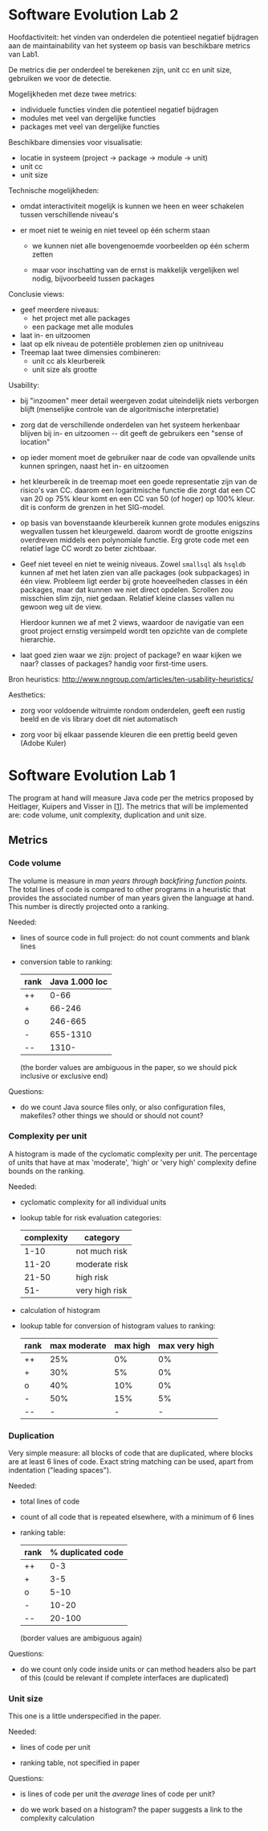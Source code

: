 Software Evolution Lab 2
==============

Hoofdactiviteit: het vinden van onderdelen die potentieel negatief bijdragen
aan de maintainability van het systeem op basis van beschikbare metrics van
Lab1.

De metrics die per onderdeel te berekenen zijn, unit cc en unit size, gebruiken
we voor de detectie.

Mogelijkheden met deze twee metrics:

- individuele functies vinden die potentieel negatief bijdragen
- modules met veel van dergelijke functies
- packages met veel van dergelijke functies

Beschikbare dimensies voor visualisatie:

- locatie in systeem (project -> package -> module -> unit)
- unit cc
- unit size

Technische mogelijkheden:

- omdat interactiviteit mogelijk is kunnen we heen en weer schakelen tussen verschillende niveau's

- er moet niet te weinig en niet teveel op één scherm staan

  - we kunnen niet alle bovengenoemde voorbeelden op één scherm zetten

  - maar voor inschatting van de ernst is makkelijk vergelijken wel nodig, bijvoorbeeld tussen packages

Conclusie views:

- geef meerdere niveaus:
  - het project met alle packages
  - een package met alle modules
- laat in- en uitzoomen
- laat op elk niveau de potentiële problemen zien op unitniveau
- Treemap laat twee dimensies combineren:
  - unit cc als kleurbereik
  - unit size als grootte

Usability:

- bij "inzoomen" meer detail weergeven zodat uiteindelijk niets verborgen
  blijft (menselijke controle van de algoritmische interpretatie)

- zorg dat de verschillende onderdelen van het systeem herkenbaar blijven bij
  in- en uitzoomen -- dit geeft de gebruikers een "sense of location"

- op ieder moment moet de gebruiker naar de code van opvallende units kunnen
  springen, naast het in- en uitzoomen

- het kleurbereik in de treemap moet een goede representatie zijn van de
  risico's van CC. daarom een logaritmische functie die zorgt dat een CC van 20
  op 75% kleur komt en een CC van 50 (of hoger) op 100% kleur. dit is conform
  de grenzen in het SIG-model.

- op basis van bovenstaande kleurbereik kunnen grote modules enigszins
  wegvallen tussen het kleurgeweld. daarom wordt de grootte enigszins
  overdreven middels een polynomiale functie. Erg grote code met een relatief
  lage CC wordt zo beter zichtbaar.

- Geef niet teveel en niet te weinig niveaus. Zowel `smallsql` als `hsqldb`
  kunnen af met het laten zien van alle packages (ook subpackages) in één view.
  Probleem ligt eerder bij grote hoeveelheden classes in één packages, maar dat
  kunnen we niet direct opdelen. Scrollen zou misschien slim zijn, niet gedaan.
  Relatief kleine classes vallen nu gewoon weg uit de view.

  Hierdoor kunnen we af met 2 views, waardoor de navigatie van een groot
  project ernstig versimpeld wordt ten opzichte van de complete hierarchie.

- laat goed zien waar we zijn: project of package? en waar kijken we naar?
  classes of packages? handig voor first-time users.

Bron heuristics: http://www.nngroup.com/articles/ten-usability-heuristics/

Aesthetics:

- zorg voor voldoende witruimte rondom onderdelen, geeft een rustig beeld en de
  vis library doet dit niet automatisch

- zorg voor bij elkaar passende kleuren die een prettig beeld geven (Adobe
  Kuler)









Software Evolution Lab 1
========================

The program at hand will measure Java code per the metrics proposed by Heitlager, Kuipers and
Visser in [[1]]. The metrics that will be implemented are: code volume, unit complexity, 
duplication and unit size.

Metrics
----------

### Code volume

The volume is measure in *man years through backfiring function points*. The total lines of code
is compared to other programs in a heuristic that provides the associated number of man years 
given the language at hand. This number is directly projected onto a ranking.

Needed:

* lines of source code in full project: do not count comments and blank lines

* conversion table to ranking:

  |rank|Java 1.000 loc|
  |----|--------------|
  |++  |0-66          |
  |+   |66-246        |
  |o   |246-665       |
  |-   |655-1310      |
  |--  |1310-         |
  
  (the border values are ambiguous in the paper, so we should pick inclusive or exclusive end)

Questions:

* do we count Java source files only, or also configuration files, makefiles? other things we
  should or should not count?

### Complexity per unit

A histogram is made of the cyclomatic complexity per unit. The percentage of units that have 
at max 'moderate', 'high' or 'very high' complexity define bounds on the ranking.

Needed:

* cyclomatic complexity for all individual units


* lookup table for risk evaluation categories:

  |complexity|category      |
  |----------|--------------|
  |1-10      |not much risk |
  |11-20     |moderate risk |
  |21-50     |high risk     |
  |51-       |very high risk|

* calculation of histogram

* lookup table for conversion of histogram values to ranking:

  |rank|max moderate|max high|max very high|
  |----|------------|--------|-------------|
  |++  |25%         |0%      |0%           |
  |+   |30%         |5%      |0%           |
  |o   |40%         |10%     |0%           |
  |-   |50%         |15%     |5%           |
  |--  |-           |-       |-            |

### Duplication

Very simple measure: all blocks of code that are duplicated, where blocks are at least 6 lines of 
code. Exact string matching can be used, apart from indentation ("leading spaces").

Needed:

* total lines of code

* count of all code that is repeated elsewhere, with a minimum of 6 lines

* ranking table:

  |rank|% duplicated code|
  |----|-----------------|
  |++  |0-3              |
  |+   |3-5              |
  |o   |5-10             |
  |-   |10-20            |
  |--  |20-100           |
  
  (border values are ambiguous again)

Questions:

* do we count only code inside units or can method headers also be part of this (could be relevant 
  if complete interfaces are duplicated)

### Unit size

This one is a little underspecified in the paper.

Needed:

* lines of code per unit

* ranking table, not specified in paper

Questions:

* is lines of code per unit the *average* lines of code per unit?

* do we work based on a histogram? the paper suggests a link to the complexity calculation

[1]: http://ieeexplore.ieee.org/xpl/articleDetails.jsp?reload=true&arnumber=4335232

